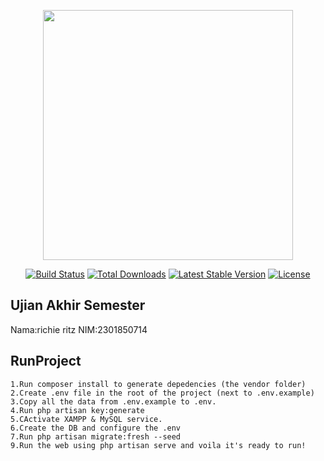 <p align="center"><a href="https://laravel.com" target="_blank"><img src="https://raw.githubusercontent.com/laravel/art/master/logo-lockup/5%20SVG/2%20CMYK/1%20Full%20Color/laravel-logolockup-cmyk-red.svg" width="400"></a></p>

<p align="center">
<a href="https://travis-ci.org/laravel/framework"><img src="https://travis-ci.org/laravel/framework.svg" alt="Build Status"></a>
<a href="https://packagist.org/packages/laravel/framework"><img src="https://img.shields.io/packagist/dt/laravel/framework" alt="Total Downloads"></a>
<a href="https://packagist.org/packages/laravel/framework"><img src="https://img.shields.io/packagist/v/laravel/framework" alt="Latest Stable Version"></a>
<a href="https://packagist.org/packages/laravel/framework"><img src="https://img.shields.io/packagist/l/laravel/framework" alt="License"></a>
</p>

## Ujian Akhir Semester

 Nama:richie ritz
 NIM:2301850714

## RunProject
    1.Run composer install to generate depedencies (the vendor folder)
    2.Create .env file in the root of the project (next to .env.example)
    3.Copy all the data from .env.example to .env.
    4.Run php artisan key:generate
    5.CActivate XAMPP & MySQL service.
    6.Create the DB and configure the .env
    7.Run php artisan migrate:fresh --seed
    9.Run the web using php artisan serve and voila it's ready to run!


